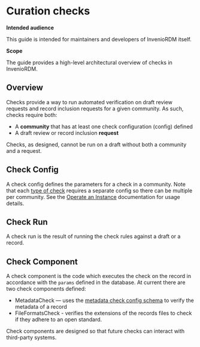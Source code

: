 # Curation checks

**Intended audience**

This guide is intended for maintainers and developers of InvenioRDM itself.

**Scope**

The guide provides a high-level architectural overview of checks in InvenioRDM.

## Overview

Checks provide a way to run automated verification on draft review requests and record inclusion requests for a given community. As such, checks require both:

* A **community** that has at least one check configuration (config) defined
* A draft review or record inclusion **request**

Checks, as designed, cannot be run on a draft without both a community and a request.

## Check Config

A check config defines the parameters for a check in a community. Note that each [type of check](#check-component) requires a separate config so there can be multiple per community. See the [Operate an Instance](../../operate/customize/curation-checks.md) documentation for usage details.

## Check Run

A check run is the result of running the check rules against a draft or a record.

## Check Component

A check component is the code which executes the check on the record in accordance with the `params` defined in the database. At current there are two check components defined: 

* MetadataCheck — uses the [metadata check config schema](../../reference/checks_config.md) to verify the metadata of a record
* FileFormatsCheck - verifies the extensions of the records files to check if they adhere to an open standard.

Check components are designed so that future checks can interact with third-party systems.
